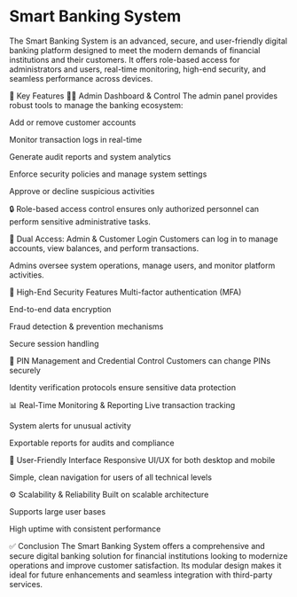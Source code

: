 # Smart Banking System
The Smart Banking System is an advanced, secure, and user-friendly digital banking platform designed to meet the modern demands of financial institutions and their customers. It offers role-based access for administrators and users, real-time monitoring, high-end security, and seamless performance across devices.

🔐 Key Features
🧑‍💼 Admin Dashboard & Control
The admin panel provides robust tools to manage the banking ecosystem:

Add or remove customer accounts

Monitor transaction logs in real-time

Generate audit reports and system analytics

Enforce security policies and manage system settings

Approve or decline suspicious activities

🔒 Role-based access control ensures only authorized personnel can perform sensitive administrative tasks.

👥 Dual Access: Admin & Customer Login
Customers can log in to manage accounts, view balances, and perform transactions.

Admins oversee system operations, manage users, and monitor platform activities.

🔐 High-End Security Features
Multi-factor authentication (MFA)

End-to-end data encryption

Fraud detection & prevention mechanisms

Secure session handling

🔁 PIN Management and Credential Control
Customers can change PINs securely

Identity verification protocols ensure sensitive data protection

📊 Real-Time Monitoring & Reporting
Live transaction tracking

System alerts for unusual activity

Exportable reports for audits and compliance

📱 User-Friendly Interface
Responsive UI/UX for both desktop and mobile

Simple, clean navigation for users of all technical levels

⚙️ Scalability & Reliability
Built on scalable architecture

Supports large user bases

High uptime with consistent performance

✅ Conclusion
The Smart Banking System offers a comprehensive and secure digital banking solution for financial institutions looking to modernize operations and improve customer satisfaction. Its modular design makes it ideal for future enhancements and seamless integration with third-party services.
